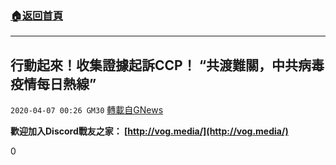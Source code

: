 ###  [:house:返回首頁](https://github.com/ourhimalayas/txt)
---

## 行動起來！收集證據起訴CCP！ “共渡難關，中共病毒疫情每日熱線”
`2020-04-07 00:26 GM30` [轉載自GNews](https://gnews.org/zh-hant/164476/)

**歡迎加入Discord戰友之家： [http://vog.media/](http://vog.media/)**

0
